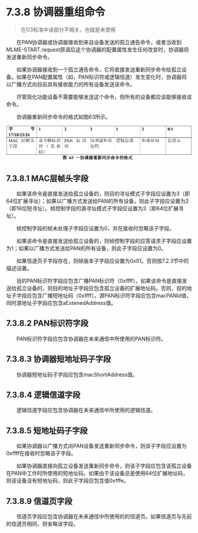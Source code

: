 # 7.3.8 协调器重组命令
>在G3标准中该部分不相关，也就是未使用

　　在PAN协调器或协调器接收到来自设备发送的孤立通告命令，或者当收到MLME-START.request原语后这个协调器的配置属性发生任何改变时，协调器将发送重新同步命令。

　　如果协调器接收到一个孤立通告命令，它将直接发送重新同步命令给孤立设备。如果在PAN配置属性（如，PAN标识符或逻辑信道）发生变化时，协调器将以广播方式向目前具有接收能力的所有设备发送该命令。

　　尽管简化功能设备不需要能够发送这个命令，但所有的设备都应该能够接收该命令。

　　协调器重新同步命令的格式如图63所示。
<center><img src="../images/Image_figure63.png"/></center>

## 7.3.8.1 MAC层帧头字段
　　如果该命令是直接发送给孤立设备的，则目的寻址模式子字段应设置为3（即64位扩展寻址）；如果以广播方式发送给PAN的所有设备，则此子字段应设置为2（即16位短寻址）。帧控制字段的源寻址模式子字段应设置为3（即64位扩展寻址）。

　　帧控制字段的帧未处理子字段应设置为0，并在接收时忽略该子字段。

　　如果该命令是直接发送给孤立设备的，则帧控制字段的应答请求子字段应设置为1；如果以广播方式发送给PAN的所有设备，则此子字段应设置为0。

　　如果信道页子字段存在，则帧版本子字段应设置为0x01。否则按7.2.3节中的描述设置。

　　目的PAN标识符字段应包含广播PAN标识符（0xffff）。如果该命令是直接发送给孤立设备的，则目的地址子字段应包含孤立设备的扩展地址码。否则，目的地址子字段应包含广播短地址码（0xffff）。源PAN标识符字段应包含macPANId值，同时源地址子字段应包含aExtenedAddress值。

## 7.3.8.2 PAN标识符字段
　　PAN标识符字段应包含协调器在未来通信中所使用的PAN标识符。

## 7.3.8.3 协调器短地址码子字段
　　协调器短地址码子字段应包含macShortAddress值。

## 7.3.8.4 逻辑信道字段
　　逻辑信道字段应包含协调器在未来通信中所使用的逻辑信道。

## 7.3.8.5 短地址码子字段
　　如果协调器以广播方式向PAN设备发送重新同步命令，则该子字段应设置为0xffff在接收时忽略该子字段。

　　如果协调器直接向孤立设备发送重新同步命令，则该子字段应包含该孤立设备在PAN中工作时所使用的短地址码。如果由于该设备总是使用64位扩展地址码，则该设备没有短地址码，则此子字段应包含值0xfffe。

## 7.3.8.9 信道页字段
　　信道页字段应包含协调器在未来通信中所使用的的信道页。如果信道页与先前的信道页相同，则省略该字段。
